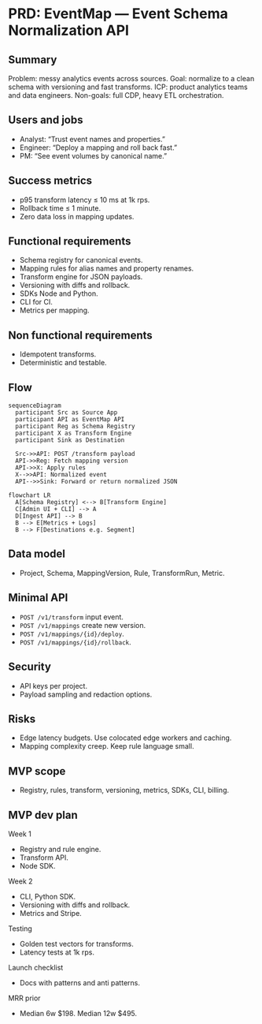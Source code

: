 # PRD: EventMap — Event Schema Normalization API

## Summary

Problem: messy analytics events across sources.
Goal: normalize to a clean schema with versioning and fast transforms.
ICP: product analytics teams and data engineers.
Non-goals: full CDP, heavy ETL orchestration.

## Users and jobs

- Analyst: “Trust event names and properties.”
- Engineer: “Deploy a mapping and roll back fast.”
- PM: “See event volumes by canonical name.”

## Success metrics

- p95 transform latency ≤ 10 ms at 1k rps.
- Rollback time ≤ 1 minute.
- Zero data loss in mapping updates.

## Functional requirements

- Schema registry for canonical events.
- Mapping rules for alias names and property renames.
- Transform engine for JSON payloads.
- Versioning with diffs and rollback.
- SDKs Node and Python.
- CLI for CI.
- Metrics per mapping.

## Non functional requirements

- Idempotent transforms.
- Deterministic and testable.

## Flow

```mermaid
sequenceDiagram
  participant Src as Source App
  participant API as EventMap API
  participant Reg as Schema Registry
  participant X as Transform Engine
  participant Sink as Destination

  Src->>API: POST /transform payload
  API->>Reg: Fetch mapping version
  API->>X: Apply rules
  X-->>API: Normalized event
  API-->>Sink: Forward or return normalized JSON
```

```mermaid
flowchart LR
  A[Schema Registry] <--> B[Transform Engine]
  C[Admin UI + CLI] --> A
  D[Ingest API] --> B
  B --> E[Metrics + Logs]
  B --> F[Destinations e.g. Segment]
```

## Data model

- Project, Schema, MappingVersion, Rule, TransformRun, Metric.

## Minimal API

- `POST /v1/transform` input event.
- `POST /v1/mappings` create new version.
- `POST /v1/mappings/{id}/deploy`.
- `POST /v1/mappings/{id}/rollback`.

## Security

- API keys per project.
- Payload sampling and redaction options.

## Risks

- Edge latency budgets. Use colocated edge workers and caching.
- Mapping complexity creep. Keep rule language small.

## MVP scope

- Registry, rules, transform, versioning, metrics, SDKs, CLI, billing.

## MVP dev plan

Week 1

- Registry and rule engine.
- Transform API.
- Node SDK.

Week 2

- CLI, Python SDK.
- Versioning with diffs and rollback.
- Metrics and Stripe.

Testing

- Golden test vectors for transforms.
- Latency tests at 1k rps.

Launch checklist

- Docs with patterns and anti patterns.

MRR prior

- Median 6w $198. Median 12w $495.

